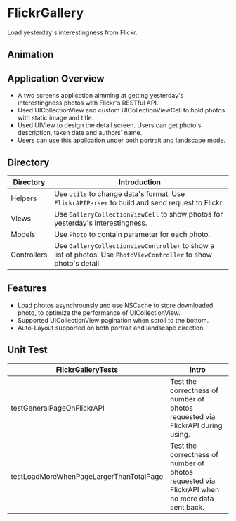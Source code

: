 # FlickrGallery
Load yesterday's interestingness from Flickr.

## Animation

## Application Overview
- A two screens application aimming at getting yesterday's interestingness photos with Flickr's RESTful API. 
- Used UICollectionView and custom UICollectionViewCell to hold photos with static image and title.
- Used UIView to design the detail screen. Users can get photo's description, taken date and authors' name.
- Users can use this application under both portrait and landscape mode.


## Directory
Directory | Introduction
---|---
Helpers | Use `Utils` to change data's format. Use `FlickrAPIParser` to build and send request to Flickr.
Views | Use `GalleryCollectionViewCell` to show photos for yesterday's interestingness.
Models | Use `Photo` to contain parameter for each photo.
Controllers | Use `GalleryCollectionViewController` to show a list of photos. Use `PhotoViewController` to show photo's detail.

## Features
- Load photos asynchrounsly and use NSCache to store downloaded photo, to optimize the performance of UICollectionView.
- Supported UICollectionView pagination when scroll to the bottom.
- Auto-Layout supported on both portrait and landscape direction.

## Unit Test
FlickrGalleryTests | Intro
---|---
testGeneralPageOnFlickrAPI | Test the correctness of number of photos requested via FlickrAPI during using.
testLoadMoreWhenPageLargerThanTotalPage | Test the correctness of number of photos requested via FlickrAPI when no more data sent back.



